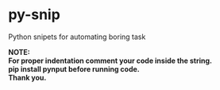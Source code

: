 # py-snip
Python snipets for automating boring task

<b>NOTE:
<br>
For proper indentation comment your code inside the string.<br>
pip install pynput before running code.<br>
Thank you.
</b>

